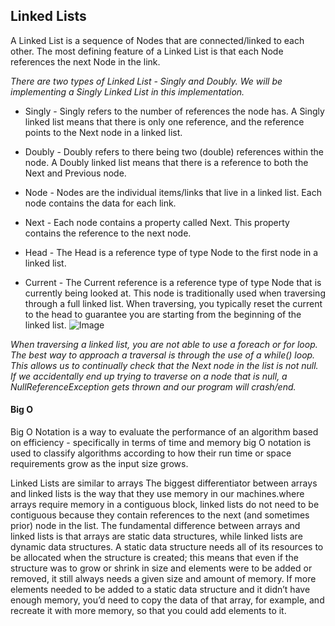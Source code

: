 ## Linked Lists
A Linked List is a sequence of Nodes that are connected/linked to each other. The most defining feature of a Linked List is that each Node references the next Node in the link.

*There are two types of Linked List - Singly and Doubly. We will be implementing a Singly Linked List in this implementation.*

- Singly - Singly refers to the number of references the node has. 
A Singly linked list means that there is only one reference, and the reference points to the Next node in a linked list.

- Doubly - Doubly refers to there being two (double) references within the node. A Doubly linked list means that there is a reference to both the Next and Previous node.

- Node - Nodes are the individual items/links that live in a linked list. Each node contains the data for each link.
- Next - Each node contains a property called Next. This property contains the reference to the next node.
- Head - The Head is a reference type of type Node to the first node in a linked list.
- Current - The Current reference is a reference type of type Node that is currently being looked at. This node is traditionally used when traversing through a full linked list. When traversing, you typically reset the current to the head to guarantee you are starting from the beginning of the linked list.
![Image](https://miro.medium.com/max/1230/1*5wRMqVjLatOGX88VrZgacA.jpeg)

*When traversing a linked list, you are not able to use a foreach or for loop.*
*The best way to approach a traversal is through the use of a while() loop. This allows us to continually check that the Next node in the list is not null. If we accidentally end up trying to traverse on a node that is null, a NullReferenceException gets thrown and our program will crash/end.*

#### Big O
Big O Notation is a way to evaluate the performance of an algorithm based on efficiency - specifically in terms of time and memory
big O notation is used to classify algorithms according to how their run time or space requirements grow as the input size grows.


Linked Lists are similar to arrays 
The biggest differentiator between arrays and linked lists is the way that they use memory in our machines.where arrays require memory in a contiguous block, linked lists do not need to be contiguous because they contain references to the next (and sometimes prior) node in the list. 
The fundamental difference between arrays and linked lists is that arrays are static data structures, while linked lists are dynamic data structures. A static data structure needs all of its resources to be allocated when the structure is created; this means that even if the structure was to grow or shrink in size and elements were to be added or removed, it still always needs a given size and amount of memory. If more elements needed to be added to a static data structure and it didn’t have enough memory, you’d need to copy the data of that array, for example, and recreate it with more memory, so that you could add elements to it.